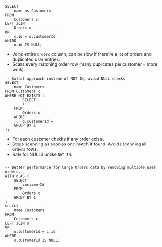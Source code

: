 ```PostgreSQL
SELECT
    name as Customers
FROM
    Customers c
LEFT JOIN
    Orders o
ON
    c.id = o.customerId
WHERE
    o.id IS NULL;
```
- Joins entire `Orders` column, can be slow if there're a lot of orders and duplicated user entries.
- Scans every matching order row (many duplicates per customer = more work).
```PostgreSQL
-- Safest approach instead of NOT IN, avoid NULL checks
SELECT
    name Customers
FROM Customers c
WHERE NOT EXISTS (
        SELECT 
        1 
    FROM 
        Orders o
    WHERE
        o.customerId =
    GROUP BY 1
);
```
- For each customer checks if any order exists.
- Stops scanning as soon as one match if found. Avoids scanning all `Orders` rows.
- Safe for NULLS unlike `NOT IN`.
```PostgreSQL

-- Better performance for large Orders data by removing multiple user orders.
WITH o AS (
    SELECT
        customerId
    FROM
        Orders o
    GROUP BY 1
)
SELECT
    name Customers
FROM
    Customers c
LEFT JOIN o
ON
    o.customerId = c.id
WHERE
    o.customerId IS NULL;
```